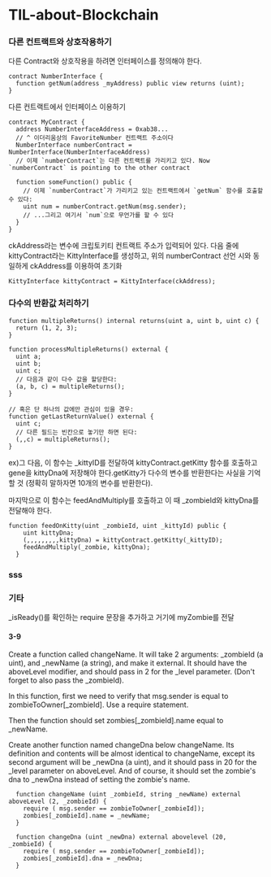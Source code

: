 # TIL-about-Blockchain

### 다른 컨트랙트와 상호작용하기
다른 Contract와 상호작용을 하려면 인터페이스를 정의해야 한다.</br>
~~~
contract NumberInterface {
  function getNum(address _myAddress) public view returns (uint);
}
~~~
다른 컨트랙트에서 인터페이스 이용하기
~~~
contract MyContract {
  address NumberInterfaceAddress = 0xab38... 
  // ^ 이더리움상의 FavoriteNumber 컨트랙트 주소이다 
  NumberInterface numberContract = NumberInterface(NumberInterfaceAddress)
  // 이제 `numberContract`는 다른 컨트랙트를 가리키고 있다. Now `numberContract` is pointing to the other contract

  function someFunction() public {
    // 이제 `numberContract`가 가리키고 있는 컨트랙트에서 `getNum` 함수를 호출할 수 있다: 
    uint num = numberContract.getNum(msg.sender);
    // ...그리고 여기서 `num`으로 무언가를 할 수 있다 
  }
}
~~~
ckAddress라는 변수에 크립토키티 컨트랙트 주소가 입력되어 있다. 다음 줄에 kittyContract라는 KittyInterface를 생성하고, 위의 numberContract 선언 시와 동일하게 ckAddress를 이용하여 초기화
~~~
KittyInterface kittyContract = KittyInterface(ckAddress);
~~~

### 다수의 반환값 처리하기
~~~
function multipleReturns() internal returns(uint a, uint b, uint c) {
  return (1, 2, 3);
}

function processMultipleReturns() external {
  uint a;
  uint b;
  uint c;
  // 다음과 같이 다수 값을 할당한다:
  (a, b, c) = multipleReturns();
}

// 혹은 단 하나의 값에만 관심이 있을 경우: 
function getLastReturnValue() external {
  uint c;
  // 다른 필드는 빈칸으로 놓기만 하면 된다: 
  (,,c) = multipleReturns();
}
~~~
ex)그 다음, 이 함수는 _kittyID를 전달하여 kittyContract.getKitty 함수를 호출하고 gene을 kittyDna에 저장해야 한다.getKitty가 다수의 변수를 반환한다는 사실을 기억할 것 (정확히 말하자면 10개의 변수를 반환한다).

마지막으로 이 함수는 feedAndMultiply를 호출하고 이 때 _zombieId와 kittyDna를 전달해야 한다.
~~~
function feedOnKitty(uint _zombieId, uint _kittyId) public {
    uint kittyDna;
    (,,,,,,,,,kittyDna) = kittyContract.getKitty(_kittyID);
    feedAndMultiply(_zombie, kittyDna);
  }
~~~

### sss

### 기타
_isReady()를 확인하는 require 문장을 추가하고 거기에 myZombie를 전달

#### 3-9
Create a function called changeName. It will take 2 arguments: _zombieId (a uint), and _newName (a string), and make it external. It should have the aboveLevel modifier, and should pass in 2 for the _level parameter. (Don't forget to also pass the _zombieId).

In this function, first we need to verify that msg.sender is equal to zombieToOwner[_zombieId]. Use a require statement.

Then the function should set zombies[_zombieId].name equal to _newName.

Create another function named changeDna below changeName. Its definition and contents will be almost identical to changeName, except its second argument will be _newDna (a uint), and it should pass in 20 for the _level parameter on aboveLevel. And of course, it should set the zombie's dna to _newDna instead of setting the zombie's name.

~~~
  function changeName (uint _zombieId, string _newName) external aboveLevel (2, _zombieId) {
    require ( msg.sender == zombieToOwner[_zombieId]);
    zombies[_zombieId].name = _newName;
  }

  function changeDna (uint _newDna) external abovelevel (20, _zombieId) {
    require ( msg.sender == zombieToOwner[_zombieId]);
    zombies[_zombieId].dna = _newDna;
  }
~~~


